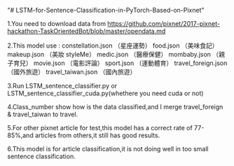 
"# LSTM-for-Sentence-Classification-in-PyTorch-Based-on-Pixnet" 


1.You need to download data from https://github.com/pixnet/2017-pixnet-hackathon-TaskOrientedBot/blob/master/opendata.md

2.This model use :
constellation.json （星座運勢）
food.json （美味食記）
makeup.json （美妝 styleMe）
medic.json （醫療保健）
mombaby.json （親子育兒）
movie.json （電影評論）
sport.json （運動體育）
travel_foreign.json （國外旅遊）
travel_taiwan.json （國內旅遊）

3.Run LSTM_sentence_classifier.py or LSTM_sentence_classifier_cuda.py(whethere you need cuda or not)

4.Class_number show how is the data classified,and I merge travel_foreign & travel_taiwan to travel.

5.For other pixnet article for test,this model has a correct rate of 77-85%,and articles from others,it still has good results.

6.This model is for article classification,it is not doing well in too small sentence classification.
